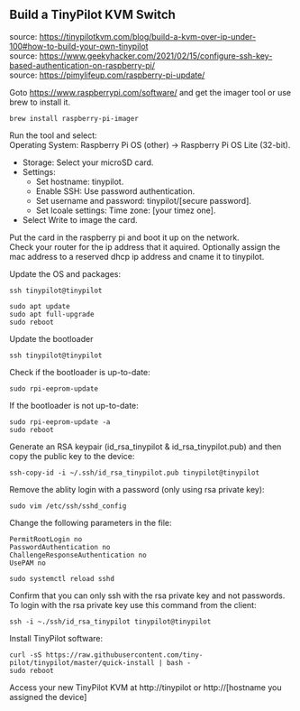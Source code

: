 ## Build a TinyPilot KVM Switch 

source: https://tinypilotkvm.com/blog/build-a-kvm-over-ip-under-100#how-to-build-your-own-tinypilot  
source: https://www.geekyhacker.com/2021/02/15/configure-ssh-key-based-authentication-on-raspberry-pi/  
source: https://pimylifeup.com/raspberry-pi-update/  

Goto https://www.raspberrypi.com/software/ and get the imager tool or use brew to install it.

```console
brew install raspberry-pi-imager
```

Run the tool and select:  
Operating System: Raspberry Pi OS (other) -> Raspberry Pi OS Lite (32-bit). 
* Storage: Select your microSD card. 
* Settings:  
   * Set hostname: tinypilot. 
   * Enable SSH: Use password authentication. 
   * Set username and password: tinypilot/[secure password]. 
   * Set lcoale settings: Time zone: [your timez one]. 
* Select Write to image the card.  

Put the card in the raspberry pi and boot it up on the network.  
Check your router for the ip address that it aquired.  Optionally assign the mac address to a reserved dhcp ip address and cname it to tinypilot.  

Update the OS and packages:  

```console 
ssh tinypilot@tinypilot
```

```console
sudo apt update
sudo apt full-upgrade
sudo reboot
```
Update the bootloader

```console 
ssh tinypilot@tinypilot
```

Check if the bootloader is up-to-date:  
```console
sudo rpi-eeprom-update
```

If the bootloader is not up-to-date:  
```console
sudo rpi-eeprom-update -a
sudo reboot
```

Generate an RSA keypair (id_rsa_tinypilot & id_rsa_tinypilot.pub) and then copy the public key to the device:  
```console
ssh-copy-id -i ~/.ssh/id_rsa_tinypilot.pub tinypilot@tinypilot
```

Remove the ablity login with a password (only using rsa private key):  

```console
sudo vim /etc/ssh/sshd_config
```

Change the following parameters in the file:  
```
PermitRootLogin no
PasswordAuthentication no
ChallengeResponseAuthentication no
UsePAM no
```

```console
sudo systemctl reload sshd
```

Confirm that you can only ssh with the rsa private key and not passwords.  To login with the rsa private key use this command from the client:  
```console
ssh -i ~./ssh/id_rsa_tinypilot tinypilot@tinypilot
```

Install TinyPilot software:  
 
```console
curl -sS https://raw.githubusercontent.com/tiny-pilot/tinypilot/master/quick-install | bash -
sudo reboot
```

Access your new TinyPilot KVM at http://tinypilot or http://[hostname you assigned the device]
